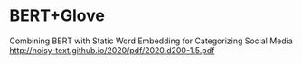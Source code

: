 # BERT+Glove

Combining BERT with Static Word Embedding for Categorizing Social Media 
http://noisy-text.github.io/2020/pdf/2020.d200-1.5.pdf
